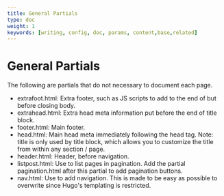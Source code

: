 ```yaml
---
title: General Partials
type: doc
weight: 1
keywords: [writing, config, doc, params, content,base,related]
---
```

# General Partials
The following are partials that do not necessary to document each page.
- extrafoot.html: Extra footer, such as JS scripts to add to the end of but before closing body.
- extrahead.html: Extra head meta information put before the end of title block.
- footer.html: Main footer.
- head.html: Main head meta immediately following the head tag. Note: title is only used by title block, which allows you to customize the title from within any section / page.
- header.html: Header, before navigation.
- listpost.html: Use to list pages in pagination. Add the partial pagination.html after this partial to add pagination buttons.
- nav.html: Use to add navigation. This is made to be easy as possible to overwrite since Hugo's templating is restricted.